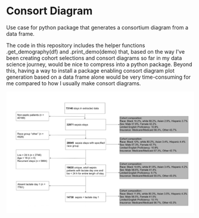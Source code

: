 # Consort Diagram
Use case for python package that generates a consortium diagram from a data frame. 

The code in this repository includes the helper functions .get_demography(df) and .print_demo(demo) that, based on the way I've been creating cohort selections and consort diagrams so far in my data science journey, would be nice to compress into a python package. Beyond this, having a way to install a package enabling consort diagram plot generation based on a data frame alone would be very time-consuming for me compared to how I usually make consort diagrams. 


![Consortium diagram](src/image/consortium_diagram.jpeg)

